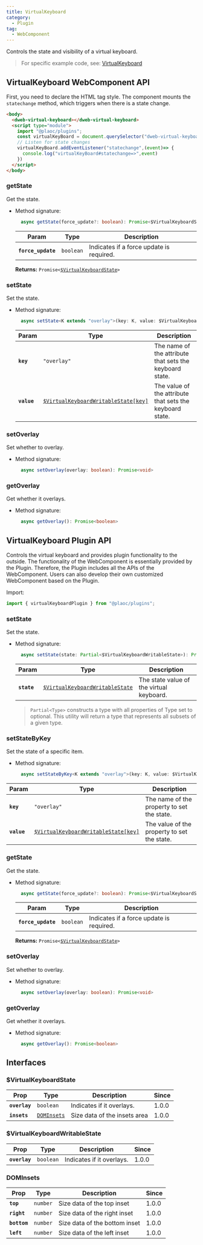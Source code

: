 ```yaml
---
title: VirtualKeyboard
category:
  - Plugin
tag:
  - WebComponent
---
```


Controls the state and visibility of a virtual keyboard.

> For specific example code, see: [VirtualKeyboard](https://github.com/BioforestChain/dweb_browser/blob/main/plaoc/demo/src/pages/VirtualKeyboard.vue)

## VirtualKeyboard WebComponent API

First, you need to declare the HTML tag style. The component mounts the `statechange` method, which triggers when there is a state change.

```html
<body>
  <dweb-virtual-keyboard></dweb-virtual-keyboard>
  <script type="module">
    import "@plaoc/plugins";
    const virtualKeyBoard = document.querySelector("dweb-virtual-keyboard")!
    // Listen for state changes
    virtualKeyBoard.addEventListener("statechange",(event)=> {
      console.log("virtualKeyBoard#statechange=>",event)
    })
  </script>
</body>
```

### getState

Get the state.

- Method signature:

  ```ts
    async getState(force_update?: boolean): Promise<$VirtualKeyboardState>
  ```

  | Param              | Type                 | Description                              |
  | ------------------ | -------------------- | ---------------------------------------- |
  | **`force_update`** | <code>boolean</code> | Indicates if a force update is required. |

  **Returns:** <code>Promise&lt;<a href="#virtualkeyboardstate">$VirtualKeyboardState</a>&gt;</code>

### setState

Set the state.

- Method signature:

  ```ts
    async setState<K extends "overlay">(key: K, value: $VirtualKeyboardWritableState[K]): Promise<void>;
  ```

  | Param       | Type                                                                                        | Description                                              |
  | ----------- | ------------------------------------------------------------------------------------------- | -------------------------------------------------------- |
  | **`key`**   | <code>"overlay"</code>                                                                      | The name of the attribute that sets the keyboard state.  |
  | **`value`** | <code><a href="#virtualkeyboardwritablestate">$VirtualKeyboardWritableState[key]</a></code> | The value of the attribute that sets the keyboard state. |

### setOverlay

Set whether to overlay.

- Method signature:

  ```ts
    async setOverlay(overlay: boolean): Promise<void>
  ```

### getOverlay

Get whether it overlays.

- Method signature:

  ```ts
    async getOverlay(): Promise<boolean>
  ```

## VirtualKeyboard Plugin API

Controls the virtual keyboard and provides plugin functionality to the outside. The functionality of the WebComponent is essentially provided by the Plugin. Therefore, the Plugin includes all the APIs of the WebComponent. Users can also develop their own customized WebComponent based on the Plugin.

Import:

```ts
import { virtualKeyboardPlugin } from "@plaoc/plugins";
```

### setState

Set the state.

- Method signature:

  ```ts
    async setState(state: Partial<$VirtualKeyboardWritableState>): Promise<void>
  ```

  | Param       | Type                                                                                   | Description                              |
  | ----------- | -------------------------------------------------------------------------------------- | ---------------------------------------- |
  | **`state`** | <code><a href="#virtualkeyboardwritablestate">$VirtualKeyboardWritableState</a></code> | The state value of the virtual keyboard. |

  > `Partial<Type>` constructs a type with all properties of Type set to optional. This utility will return a type that represents all subsets of a given type.

### setStateByKey

Set the state of a specific item.

- Method signature:

  ```ts
    async setStateByKey<K extends "overlay">(key: K, value: $VirtualKeyboardWritableState[K]): Promise<void>
  ```

| Param       | Type                                                                                        | Description                                 |
| ----------- | ------------------------------------------------------------------------------------------- | ------------------------------------------- |
| **`key`**   | <code>"overlay"</code>                                                                      | The name of the property to set the state.  |
| **`value`** | <code><a href="#virtualkeyboardwritablestate">$VirtualKeyboardWritableState[key]</a></code> | The value of the property to set the state. |

### getState

Get the state.

- Method signature:

  ```ts
    async getState(force_update?: boolean): Promise<$VirtualKeyboardState>
  ```

  | Param              | Type                 | Description                              |
  | ------------------ | -------------------- | ---------------------------------------- |
  | **`force_update`** | <code>boolean</code> | Indicates if a force update is required. |

  **Returns:** <code>Promise&lt;<a href="#virtualkeyboardstate">$VirtualKeyboardState</a>&gt;</code>

### setOverlay

Set whether to overlay.

- Method signature:

  ```ts
    async setOverlay(overlay: boolean): Promise<void>
  ```

### getOverlay

Get whether it overlays.

- Method signature:

  ```ts
    async getOverlay(): Promise<boolean>
  ```

## Interfaces

### $VirtualKeyboardState

| Prop          | Type                                            | Description                  | Since |
| ------------- | ----------------------------------------------- | ---------------------------- | ----- |
| **`overlay`** | <code>boolean</code>                            | Indicates if it overlays.    | 1.0.0 |
| **`insets`**  | <code><a href="#dominsets">DOMInsets</a></code> | Size data of the insets area | 1.0.0 |

### $VirtualKeyboardWritableState

| Prop          | Type                 | Description               | Since |
| ------------- | -------------------- | ------------------------- | ----- |
| **`overlay`** | <code>boolean</code> | Indicates if it overlays. | 1.0.0 |

### DOMInsets

| Prop         | Type                | Description                   | Since |
| ------------ | ------------------- | ----------------------------- | ----- |
| **`top`**    | <code>number</code> | Size data of the top inset    | 1.0.0 |
| **`right`**  | <code>number</code> | Size data of the right inset  | 1.0.0 |
| **`bottom`** | <code>number</code> | Size data of the bottom inset | 1.0.0 |
| **`left`**   | <code>number</code> | Size data of the left inset   | 1.0.0 |
